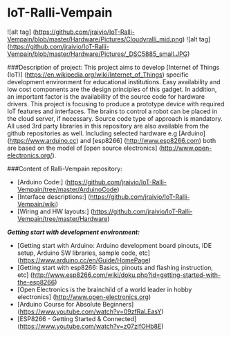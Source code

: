 # IoT-Ralli-Vempain
![alt tag] (https://github.com/jraivio/IoT-Ralli-Vempain/blob/master/Hardware/Pictures/Cloudyralli_mid.png) ![alt tag] (https://github.com/jraivio/IoT-Ralli-Vempain/blob/master/Hardware/Pictures/_DSC5885_small.JPG)

###Description of project:
This project aims to develop [Internet of Things (IoT)] (https://en.wikipedia.org/wiki/Internet_of_Things) specific development environment for educational institutions. Easy availability and low cost components are the design principles of this gadget. In addition, an important factor is the availability of the source code for hardware drivers. This project is focusing to produce a prototype device with required IoT features and interfaces. The brains to control a robot can be placed in the cloud server, if necessary.
Source code type of approach is mandatory. All used 3rd party libraries in this repository are also available from the github repositories as well. Including selected hardware e.g [Arduino] (https://www.arduino.cc) and [esp8266] (http://www.esp8266.com) both are based on the model of [open source electronics] (http://www.open-electronics.org/).  

###Content of Ralli-Vempain repository:     
- [Arduino Code:] (https://github.com/jraivio/IoT-Ralli-Vempain/tree/master/ArduinoCode)    
- [Interface descriptions:] (https://github.com/jraivio/IoT-Ralli-Vempain/wiki)  
- [Wiring and HW layouts:] (https://github.com/jraivio/IoT-Ralli-Vempain/tree/master/Hardware)  

***Getting start with development environment:***    
- [Getting start with Arduino: Arduino development board pinouts, IDE setup, Arduino SW libraries, sample code, etc] (https://www.arduino.cc/en/Guide/HomePage)   
- [Getting start with esp8266: Basics, pinouts and flashing instruction, etc] (http://www.esp8266.com/wiki/doku.php?id=getting-started-with-the-esp8266)    
- [Open Electronics is the brainchild of a world leader in hobby electronics] (http://www.open-electronics.org)   
- [Arduino Course for Absolute Beginners] (https://www.youtube.com/watch?v=09zfRaLEasY)    
- [ESP8266 - Getting Started & Connected] (https://www.youtube.com/watch?v=z07zjfOHb8E)    

 
